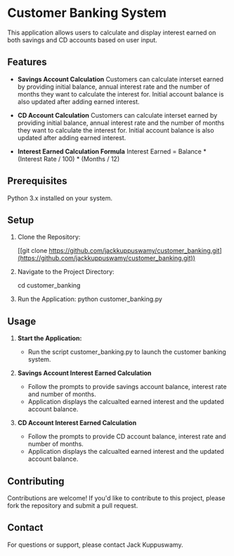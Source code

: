 # Customer Banking System

This application allows users to calculate and display interest earned on both savings and CD accounts based on user input.

## Features
* **Savings Account Calculation** Customers can calculate interset earned by providing initial balance, annual interest rate and the number of months they want to calculate the interest for. Initial account balance is also updated after adding earned interest.

* **CD Account Calculation** Customers can calculate interset earned by providing initial balance, annual interest rate and the number of months they want to calculate the interest for.
Initial account balance is also updated after adding earned interest.

* **Interest Earned Calculation Formula** 
Interest Earned = Balance * (Interest Rate / 100) * (Months / 12)

## Prerequisites

Python 3.x installed on your system.

## Setup
1. Clone the Repository:

    [[git clone https://github.com/jackkuppuswamy/customer_banking.git](https://github.com/jackkuppuswamy/customer_banking.git))

2. Navigate to the Project Directory:

    cd customer_banking

3. Run the Application:
    python customer_banking.py

## Usage
1. **Start the Application:**

    * Run the script customer_banking.py to launch the customer banking system.

2. **Savings Account Interest Earned Calculation**

    * Follow the prompts to provide savings account balance, interest rate and number of months.
    * Application displays the calcualted earned interest and the updated account balance.
    
3. **CD Account Interest Earned Calculation**

    * Follow the prompts to provide CD account balance, interest rate and number of months.
    * Application displays the calcualted earned interest and the updated account balance.

## Contributing
Contributions are welcome! If you'd like to contribute to this project, please fork the repository and submit a pull request.

## Contact
For questions or support, please contact Jack Kuppuswamy.